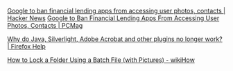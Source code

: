 
[Google to ban financial lending apps from accessing user photos, contacts | Hacker News](https://news.ycombinator.com/item?id=35494366)
[Google to Ban Financial Lending Apps From Accessing User Photos, Contacts | PCMag](https://www.pcmag.com/news/google-to-ban-financial-lending-apps-from-accessing-user-photos-contacts)

[Why do Java, Silverlight, Adobe Acrobat and other plugins no longer work? | Firefox Help](https://support.mozilla.org/en-US/kb/npapi-plugins)

[How to Lock a Folder Using a Batch File (with Pictures) - wikiHow](https://www.wikihow.com/Lock-a-Folder-Using-a-Batch-File)
